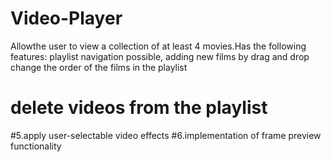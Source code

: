 # Video-Player
Allowthe user to view a collection of at least 4 movies.Has the following features:
playlist navigation possible,
adding new films by drag and drop 
change the order of the films in the playlist
# delete videos from the playlist
  #5.apply user-selectable video effects
  #6.implementation of frame preview functionality
